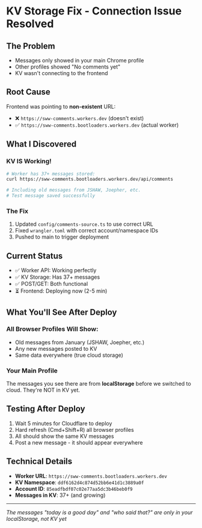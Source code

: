 # KV Storage Fix - Connection Issue Resolved

## The Problem
- Messages only showed in your main Chrome profile
- Other profiles showed "No comments yet"
- KV wasn't connecting to the frontend

## Root Cause
Frontend was pointing to **non-existent** URL:
- ❌ `https://sww-comments.workers.dev` (doesn't exist)
- ✅ `https://sww-comments.bootloaders.workers.dev` (actual worker)

## What I Discovered

### KV IS Working!
```bash
# Worker has 37+ messages stored:
curl https://sww-comments.bootloaders.workers.dev/api/comments

# Including old messages from JSHAW, Joepher, etc.
# Test message saved successfully
```

### The Fix
1. Updated `config/comments-source.ts` to use correct URL
2. Fixed `wrangler.toml` with correct account/namespace IDs
3. Pushed to main to trigger deployment

## Current Status
- ✅ Worker API: Working perfectly
- ✅ KV Storage: Has 37+ messages
- ✅ POST/GET: Both functional
- ⏳ Frontend: Deploying now (2-5 min)

## What You'll See After Deploy

### All Browser Profiles Will Show:
- Old messages from January (JSHAW, Joepher, etc.)
- Any new messages posted to KV
- Same data everywhere (true cloud storage)

### Your Main Profile
The messages you see there are from **localStorage** before we switched to cloud. They're NOT in KV yet.

## Testing After Deploy
1. Wait 5 minutes for Cloudflare to deploy
2. Hard refresh (Cmd+Shift+R) all browser profiles
3. All should show the same KV messages
4. Post a new message - it should appear everywhere

## Technical Details
- **Worker URL**: `https://sww-comments.bootloaders.workers.dev`
- **KV Namespace**: `ddf6162d4c874d52bb6e41d1c3889a0f`
- **Account ID**: `85eadfbdf07c02e77aa5dc3b46beb0f9`
- **Messages in KV**: 37+ (and growing)

---
*The messages "today is a good day" and "who said that?" are only in your localStorage, not KV yet*
